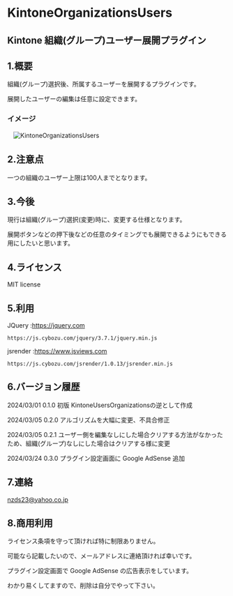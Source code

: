 # KintoneOrganizationsUsers

## Kintone 組織(グループ)ユーザー展開プラグイン

## 1.概要

組織(グループ)選択後、所属するユーザーを展開するプラグインです。

展開したユーザーの編集は任意に設定できます。

### イメージ

　![KintoneOrganizationsUsers](https://github.com/noz-23/KintoneOrganizationsUsers/assets/160399039/b48db6a3-53c9-47f6-8d2f-f530addf595d)

## 2.注意点

一つの組織のユーザー上限は100人までとなります。

## 3.今後

現行は組織(グループ)選択(変更)時に、変更する仕様となります。

展開ボタンなどの押下後などの任意のタイミングでも展開できるようにもできる用にしたいと思います。

## 4.ライセンス

MIT license

## 5.利用

JQuery   :https://jquery.com

    https://js.cybozu.com/jquery/3.7.1/jquery.min.js

          
jsrender :https://www.jsviews.com

    https://js.cybozu.com/jsrender/1.0.13/jsrender.min.js


## 6.バージョン履歴

 2024/03/01 0.1.0 初版 KintoneUsersOrganizationsの逆として作成

 2024/03/05 0.2.0 アルゴリズムを大幅に変更、不具合修正

 2024/03/05 0.2.1 ユーザー側を編集なしにした場合クリアする方法がなかったため、組織(グループ)なしにした場合はクリアする様に変更

 2024/03/24 0.3.0 プラグイン設定画面に Google AdSense 追加

## 7.連絡

nzds23@yahoo.co.jp

## 8.商用利用

ライセンス条項を守って頂ければ特に制限ありません。

可能なら記載したいので、メールアドレスに連絡頂ければ幸いです。

プラグイン設定画面で Google AdSense の広告表示をしています。

わかり易くしてますので、削除は自分でやって下さい。



